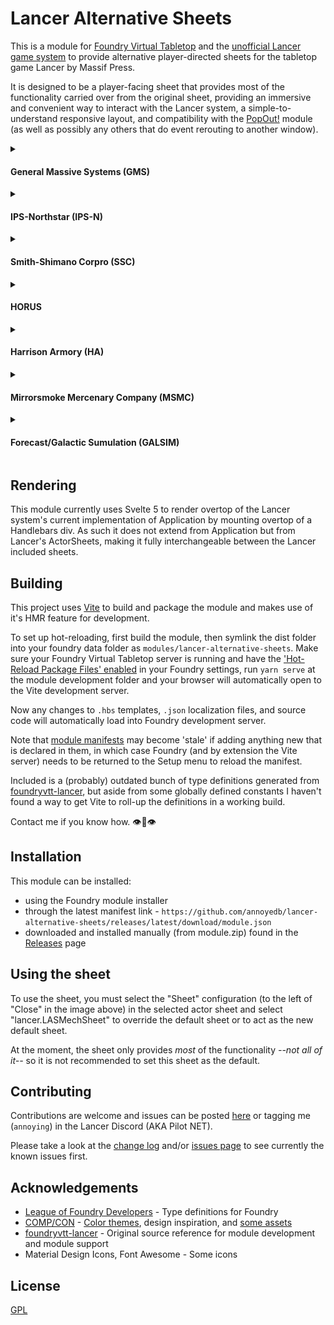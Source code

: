 # Lancer Alternative Sheets
This is a module for [Foundry Virtual Tabletop](https://foundryvtt.com/) and the [unofficial Lancer game system](https://github.com/Eranziel/foundryvtt-lancer) to provide alternative player-directed sheets for the tabletop game Lancer by Massif Press.

It is designed to be a player-facing sheet that provides most of the functionality carried over from the original sheet, providing an immersive and convenient way to interact with the Lancer system, a simple-to-understand responsive layout, and compatibility with the [PopOut!](https://github.com/League-of-Foundry-Developers/fvtt-module-popout) module (as well as possibly any others that do event rerouting to another window).

<details markdown="1">
  <summary>
    <h4>General Massive Systems (GMS)</h4>
  </summary>
  <div align="center">
    <img src="https://raw.githubusercontent.com/annoyedb/lancer-alternative-sheets/refs/heads/master/docs/GMS.png"/>
  </div>
</details>
<details markdown="1">
  <summary>
    <h4>IPS-Northstar (IPS-N)</h4>
  </summary>
  <div align="center">
    <img src="https://raw.githubusercontent.com/annoyedb/lancer-alternative-sheets/refs/heads/master/docs/IPS-N.png"/>
  </div>
</details>
<details markdown="1">
  <summary>
    <h4>Smith-Shimano Corpro (SSC)</h4>
  </summary>
  <div align="center">
    <img src="https://raw.githubusercontent.com/annoyedb/lancer-alternative-sheets/refs/heads/master/docs/SSC.png"/>
  </div>
</details>
<details>
  <summary>
    <h4>HORUS</h4>
  </summary>
  <div align="center">
    <img src="https://raw.githubusercontent.com/annoyedb/lancer-alternative-sheets/refs/heads/master/docs/HORUS.png"/>
  </div>
</details>
<details markdown="1">
  <summary>
    <h4>Harrison Armory (HA)</h4>
  </summary>
  <div align="center">
    <img src="https://raw.githubusercontent.com/annoyedb/lancer-alternative-sheets/refs/heads/master/docs/HA.png"/>
  </div>
</details>
<details markdown="1">
  <summary>
    <h4>Mirrorsmoke Mercenary Company (MSMC)</h4>
  </summary>
  <div align="center">
    <img src="https://raw.githubusercontent.com/annoyedb/lancer-alternative-sheets/refs/heads/master/docs/MSMC.png"/>
  </div>
</details>
<details markdown="1">
  <summary>
    <h4>Forecast/Galactic Sumulation (GALSIM)</h4>
  </summary>
  <div align="center">
    <img src="https://raw.githubusercontent.com/annoyedb/lancer-alternative-sheets/refs/heads/master/docs/GALSIM.png"/>
  </div>
</details>

## Rendering
This module currently uses Svelte 5 to render overtop of the Lancer system's current implementation of Application by mounting overtop of a Handlebars div. As such it does not extend from Application but from Lancer's ActorSheets, making it fully interchangeable between the Lancer included sheets.

## Building
This project uses [Vite](https://vite.dev/guide/) to build and package the module and makes use of it's HMR feature for development.

To set up hot-reloading, first build the module, then symlink the dist folder into your foundry data folder as `modules/lancer-alternative-sheets`. 
Make sure your Foundry Virtual Tabletop server is running and have the ['Hot-Reload Package Files' enabled](/docs/HotReload.png) in your Foundry settings, run `yarn serve` at the module development folder and your browser will automatically open to the Vite development server.

Now any changes to `.hbs` templates, `.json` localization files, and source code will automatically load into Foundry development server.

Note that [module manifests](/dist/module.json) may become 'stale' if adding anything new that is declared in them, in which case Foundry (and by extension the Vite server) needs to be returned to the Setup menu to reload the manifest.

Included is a (probably) outdated bunch of type definitions generated from [foundryvtt-lancer](https://github.com/Eranziel/foundryvtt-lancer), but aside from some globally defined constants I haven't found a way to get Vite to roll-up the definitions in a working build.

Contact me if you know how. :eye::lips::eye:

## Installation
This module can be installed:
* using the Foundry module installer
* through the latest manifest link - `https://github.com/annoyedb/lancer-alternative-sheets/releases/latest/download/module.json`
* downloaded and installed manually (from module.zip) found in the [Releases](https://github.com/annoyedb/lancer-alternative-sheets/releases) page

## Using the sheet
To use the sheet, you must select the "Sheet" configuration (to the left of "Close" in the image above) in the selected actor sheet and select "lancer.LASMechSheet" to override the default sheet or to act as the new default sheet.

At the moment, the sheet only provides *most* of the functionality *--not all of it--* so it is not recommended to set this sheet as the default.

## Contributing
Contributions are welcome and issues can be posted [here](https://github.com/annoyedb/lancer-alternative-sheets/issues/) or tagging me (`annoying`) in the Lancer Discord (AKA Pilot NET).

Please take a look at the [change log](/CHANGELOG.md) and/or [issues page](https://github.com/annoyedb/lancer-alternative-sheets/issues/) to see currently the known issues first.

## Acknowledgements
* [League of Foundry Developers](https://github.com/League-of-Foundry-Developers/foundry-vtt-types) - Type definitions for Foundry
* [COMP/CON](https://github.com/massif-press/compcon) - [Color themes](./src/styles/themes/), design inspiration, and [some assets](./src/assets/)
* [foundryvtt-lancer](https://github.com/Eranziel/foundryvtt-lancer) - Original source reference for module development and module support
* Material Design Icons, Font Awesome - Some icons

## License
[GPL](/LICENSE.md)